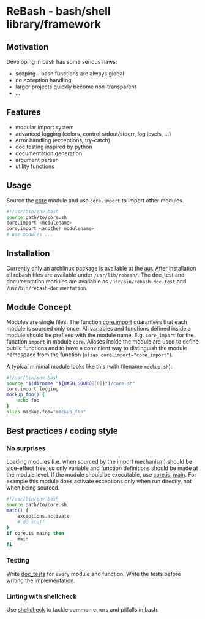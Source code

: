 # ReBash - bash/shell library/framework

## Motivation
Developing in bash has some serious flaws:
- scoping - bash functions are always global
- no exception handling
- larger projects quickly become non-transparent
- ...

## Features
- modular import system
- advanced logging (colors, control stdout/stderr, log levels, ...)
- error handling (exceptions, try-catch)
- doc testing inspired by python
- documentation generation
- argument parser
- utility functions

## Usage
Source the [core](#module-core) module and use `core.import` to import
other modules.
``` bash
#!/usr/bin/env bash
source path/to/core.sh
core.import <modulename>
core.import <another modulename>
# use modules ...
```

## Installation
Currently only an archlinux package is available at the
[aur](https://aur.archlinux.org/packages/rebash/).
After installation all rebash files are available under `/usr/lib/rebash/`.
The doc_test and documentation modules are available as
`/usr/bin/rebash-doc-test` and `/usr/bin/rebash-documentation`.

## Module Concept
Modules are single files. The function [core.import](#function-core_import)
guarantees that each module is sourced only once.
All variables and functions defined inside a module should be prefixed with the
module name. E.g. `core_import` for the function `import` in module `core`.
Aliases inside the module are used to define public functions and to have a
convinient way to distinguish the module namespace from the function
(`alias core.import="core_import"`).

A typical minimal module looks like this (with filename `mockup.sh`):
``` bash
#!/usr/bin/env bash
source "$(dirname "${BASH_SOURCE[0]}")/core.sh"
core.import logging
mockup_foo() {
    echo foo
}
alias mockup.foo="mockup_foo"
```

## Best practices / coding style
### No surprises
Loading modules (i.e. when sourced by the import mechanism) should be
side-effect free, so only variable and function definitions should be made at
the module level.
If the module should be executable, use [core.is_main](#function-core_is_main).
For example this module does activate exceptions only when run directly, not
when being sourced.
``` bash
#!/usr/bin/env bash
source path/to/core.sh
main() {
    exceptions.activate
    # do stuff
}
if core.is_main; then
    main
fi
```

### Testing
Write [doc_tests](#module-doc_test) for every module and function.
Write the tests before writing the implementation.

### Linting with shellcheck
Use [shellcheck](http://www.shellcheck.net/) to tackle common errors and
pitfalls in bash.
